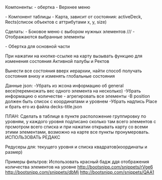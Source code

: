 Компоненты:
<App> - обертка
<Navbar> - Верхнее меню
<Table> - Компонент таблицы
<PlaneSVG> - Карта, зависит от состояния: activeDeck, Rects(список объектов с аттрибутами x, y, size)


Сделать:
<TreeView> - Боковое меню с выбором нужных элементов
///<SVGView> - Отображаются выбранные элементы
<Main> - Обертка для основной части

При нажатии на кнопке-ссылке на карту вызывать функцию для изменения состояния Активной палубы и Ректов


Вынести все состояния вверх иерархии, найти способ получать состояния внизу и изменять глобальные состояния

Данные json:
-Убрать из жсона информацию об general весе(перемножать вес одного элемента на несколько)
-Убрать информацию о количестве - агрегировать все элементы
-В position должен быть список с координатами и уровнем
-Убрать надпись Place и брать его из файла decks-title.json

ПЛАН:
Сделать в таблице в пункте расположение группировку по уровням, у каждого уровня подписано сколько там всего элементов с
 прсмотром всего списка и при нажатии открывать карту со всеми этими элементами, возможно на карте все пункты пронумеровать.
 ИСПОЛЬЗОВАТЬ РЕДАКС

 Редусеры для:
 текущего уровня и списка квадратов(координаты и размер)

Примеры фильтров: Использовать красный бадж ддя отображения количества элементов на уровне
http://bootsnipp.com/snippets/rVge6
http://bootsnipp.com/snippets/dbMj
http://bootsnipp.com/snippets/QAA1